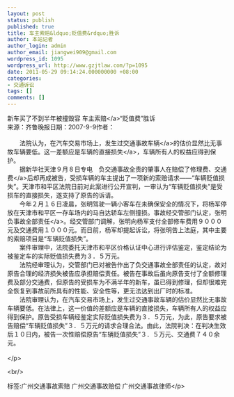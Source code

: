 ```yaml
---
layout: post
status: publish
published: true
title: 车主索赔&ldquo;贬值费&rdquo;胜诉
author: 本站记者
author_login: admin
author_email: jiangwei909@gmail.com
wordpress_id: 1095
wordpress_url: http://www.gzjtlaw.com/?p=1095
date: 2011-05-29 09:14:24.000000000 +08:00
categories:
- 交通诉讼
tags: []
comments: []
---
```

<p>新车买了不到半年被撞毁容 车主<a>索赔<&#47;a>&ldquo;贬值费&rdquo;胜诉 <br>来源：齐鲁晚报日期：2007-9-9作者： <br><br>　　法院认为，在汽车交易市场上，发生过交通事故<a>车辆<&#47;a>的估价显然比无事故车辆要低。这一差额应是车辆的直接<a>损失<&#47;a>，车辆所有人的权益应得到保护。 <br>　　据新华社天津９月８日专电　负交通事故全责的肇事人在赔偿了修理费、<a>交通费<&#47;a>后却再成被告，受损车辆的车主提出了一项新的索赔请求&mdash;&mdash;&ldquo;车辆贬值损失&rdquo;。天津市和平区法院日前对此案进行公开宣判，一审认为&ldquo;车辆贬值损失&rdquo;是受损车的直接损失，遂支持了原告的诉请。 <br>　　今年２月１６日凌晨，张明驾驶一辆小客车在未确保安全的情况下，将杨军停放在天津市和平区一存车场内的马自达轿车左侧撞损。事故经交管部门认定，张明负事故<a>全部责任<&#47;a>。经交管部门调解，张明向杨军支付全部修车费用９０００元及交通费用１０００元。而日前，杨军却提起诉讼，将张明告上法庭，其中主要的索赔项目是&ldquo;车辆贬值损失&rdquo;。 <br>　　案件审理中，法院委托天津市和平区价格认证中心进行评估鉴定，鉴定结论为被鉴定车的实际贬值损失费为３．５万元。 <br>　　法院经审理认为，交管部门已对被告作出了负交通事故全部责任的认定，故对原告合理的经济损失被告应承担赔偿责任。被告在事故后虽向原告支付了全额修理费及部分交通费，但原告的受损车为不满半年的新车，虽已得到修理，但却很难完全恢复到事故前所具有的性能、安全性等，更无法达到出厂时的标准。 <br>　　法院审理认为，在汽车交易市场上，发生过交通事故车辆的估价显然比无事故车辆要低。在法律上，这一价值的差额应是车辆的直接损失，车辆所有人的权益应得到保护。原告受损车辆经鉴定实际贬值损失费为３．５万元，为此，原告要求被告赔偿&ldquo;车辆贬值损失&rdquo;３．５万元的请求合理合法。由此，法院判决：在判决生效后１０日内，被告一次性赔偿原告&ldquo;车辆贬值损失&rdquo;３．５万元、交通费７４０余元。<br> <br><&#47;p><br&#47;><p>标签:广州交通事故索赔 广州交通事故赔偿 广州交通事故律师<&#47;p>
